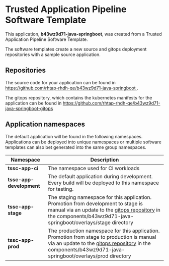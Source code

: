 # Trusted Application Pipeline Software Template

This application, **b43wz9d71-java-springboot**, was created from a Trusted Application Pipeline Software Template.

The software templates create a new source and gitops deployment repositories with a sample source application. 

## Repositories

The source code for your application can be found in [https://github.com/rhtap-rhdh-qe/b43wz9d71-java-springboot ](https://github.com/rhtap-rhdh-qe/b43wz9d71-java-springboot ).
 
The gitops repository, which contains the kubernetes manifests for the application can be found in 
[https://github.com/rhtap-rhdh-qe/b43wz9d71-java-springboot-gitops ](https://github.com/rhtap-rhdh-qe/b43wz9d71-java-springboot-gitops ) 

## Application namespaces 

The default application will be found in the following namespaces. Applications can be deployed into unique namespaces or multiple software templates can also bet generated into the same group namespaces.  

|  Namespace   |  Description   |  
| -------- | -------- |
| **tssc-app-ci** | The namespace used for CI workloads |
| **tssc-app-development** | The default application during development. Every build will be deployed to this namespace for testing. |
| **tssc-app-stage** | The staging namespace for this application. Promotion from development to stage is manual via an update to the [gitops repository](https://github.com/rhtap-rhdh-qe/b43wz9d71-java-springboot-gitops ) in the components/b43wz9d71-java-springboot/overlays/stage directory |
| **tssc-app-prod** | The production namespace for this application. Promotion from stage to production is manual via an update to the [gitops repository](https://github.com/rhtap-rhdh-qe/b43wz9d71-java-springboot-gitops ) in the components/b43wz9d71-java-springboot/overlays/prod directory |